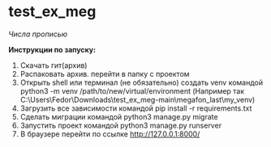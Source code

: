 # test_ex_meg

*Числа прописью*

**Инструкции по запуску:**
1. Скачать гит(архив)
1. Распаковать архив. перейти в папку с проектом
1. Открыть shell или терминал
(не обязательно) создать venv командой python3
 -m venv /path/to/new/virtual/environment (Например так C:\Users\Fedor\Downloads\test_ex_meg-main\megafon_last\my_venv)
1. Загрузить все зависимости командой pip install -r requirements.txt
1. Сделать миграции командой python3 manage.py migrate
1. Запустить проект командой python3 manage.py runserver
1. В браузере перейти по ссылке http://127.0.0.1:8000/
